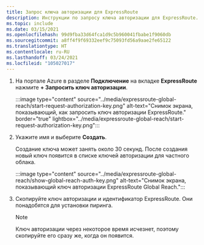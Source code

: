 ```yaml
---
title: Запрос ключа авторизации для ExpressRoute
description: Инструкции по запросу ключа авторизации для ExpressRoute.
ms.topic: include
ms.date: 03/15/2021
ms.openlocfilehash: 99d9fba33d64fca1d9c5b960041fbabe1f9060db
ms.sourcegitcommit: a8ff4f9f69332eef9c75093fd56a9aae2fe65122
ms.translationtype: HT
ms.contentlocale: ru-RU
ms.lasthandoff: 03/24/2021
ms.locfileid: "105027017"
---
```

<!-- used in expressroute-global-reach-private-cloud.md and create-ipsec-tunnel.md -->

1. На портале Azure в разделе **Подключение** на вкладке **ExpressRoute** нажмите **+ Запросить ключ авторизации**. 

   :::image type="content" source="../media/expressroute-global-reach/start-request-authorization-key.png" alt-text="Снимок экрана, показывающий, как запросить ключ авторизации ExpressRoute." border="true" lightbox="../media/expressroute-global-reach/start-request-authorization-key.png":::

1. Укажите имя и выберите **Создать**. 
      
   Создание ключа может занять около 30 секунд. После создания новый ключ появится в списке ключей авторизации для частного облака.

   :::image type="content" source="../media/expressroute-global-reach/show-global-reach-auth-key.png" alt-text="Снимок экрана, показывающий ключ авторизации ExpressRoute Global Reach.":::
  
1. Скопируйте ключ авторизации и идентификатор ExpressRoute. Они понадобятся для установки пиринга.  

   > [!NOTE]
   > Ключ авторизации через некоторое время исчезнет, поэтому скопируйте его сразу же, когда он появится.